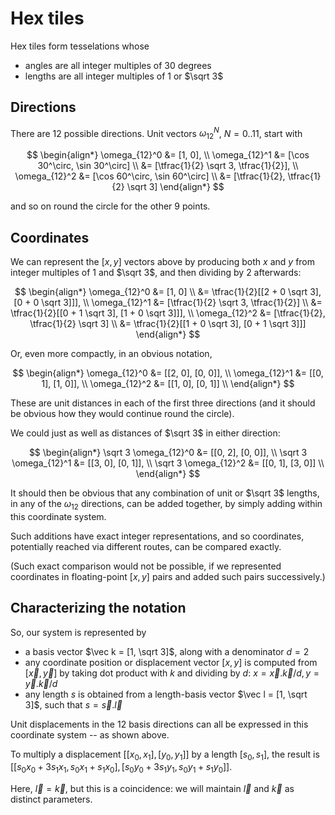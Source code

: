 # Hex tiles

Hex tiles form tesselations whose

* angles are all integer multiples of 30 degrees
* lengths are all integer multiples of 1 or $\sqrt 3$

## Directions

There are 12 possible directions.  Unit vectors $\omega_{12}^N$, $N=0..11$, start with

$$
\begin{align*}
\omega_{12}^0 &= [1, 0], \\
\omega_{12}^1 &= [\cos 30^\circ, \sin 30^\circ] \\
&= [\tfrac{1}{2} \sqrt 3, \tfrac{1}{2}], \\
\omega_{12}^2 &= [\cos 60^\circ, \sin 60^\circ] \\
&= [\tfrac{1}{2}, \tfrac{1}{2} \sqrt 3]
\end{align*}
$$

and so on round the circle for the other 9 points.

## Coordinates

We can represent the $[x, y]$ vectors above by producing both $x$ and $y$ from integer multiples of 1 and $\sqrt 3$, and then dividing by 2 afterwards:

$$
\begin{align*}
\omega_{12}^0
&= [1, 0] \\
&= \tfrac{1}{2}[[2 + 0 \sqrt 3], [0 + 0 \sqrt 3]]], \\
\omega_{12}^1
&= [\tfrac{1}{2} \sqrt 3, \tfrac{1}{2}] \\
&= \tfrac{1}{2}[[0 + 1 \sqrt 3], [1 + 0 \sqrt 3]]], \\
\omega_{12}^2
&= [\tfrac{1}{2}, \tfrac{1}{2} \sqrt 3] \\
&= \tfrac{1}{2}[[1 + 0 \sqrt 3], [0 + 1 \sqrt 3]]]
\end{align*}
$$

Or, even more compactly, in an obvious notation,

$$
\begin{align*}
\omega_{12}^0 &= [[2, 0], [0, 0]], \\
\omega_{12}^1 &= [[0, 1], [1, 0]], \\
\omega_{12}^2 &= [[1, 0], [0, 1]] \\
\end{align*}
$$

These are unit distances in each of the first three directions (and it should be obvious how they would continue round the circle).

We could just as well as distances of $\sqrt 3$ in either direction:

$$
\begin{align*}
\sqrt 3 \omega_{12}^0 &= [[0, 2], [0, 0]], \\
\sqrt 3 \omega_{12}^1 &= [[3, 0], [0, 1]], \\
\sqrt 3 \omega_{12}^2 &= [[0, 1], [3, 0]] \\
\end{align*}
$$

It should then be obvious that any combination of unit or $\sqrt 3$ lengths, in any of the $\omega_{12}$ directions, can be added together, by simply adding within this coordinate system.

Such additions have exact integer representations, and so coordinates, potentially reached via different routes, can be compared exactly.

(Such exact comparison would not be possible, if we represented coordinates in floating-point $[x,y]$ pairs and added such pairs successively.)

## Characterizing the notation

So, our system is represented by

* a basis vector $\vec k = [1, \sqrt 3]$, along with a denominator $d = 2$
* any coordinate position or displacement vector $[x, y]$ is computed from $[\vec x, \vec y]$ by taking dot product with $k$ and dividing by $d$: $x = \vec x . \vec k / d, y = \vec y . \vec k / d$
* any length $s$ is obtained from a length-basis vector $\vec l = [1, \sqrt 3]$, such that $s = \vec s . \vec l$

Unit displacements in the 12 basis directions can all be expressed in this coordinate system -- as shown above.

To multiply a displacement $[[x_0, x_1], [y_0, y_1]]$ by a length $[s_0, s_1]$, the result is $[[s_0 x_0 + 3 s_1 x_1, s_0 x_1 + s_1 x_0], [s_0 y_0 + 3 s_1 y_1, s_0 y_1 + s_1 y_0]]$.

Here, $\vec l = \vec k$, but this is a coincidence: we will maintain $\vec l$ and $\vec k$ as distinct parameters.
